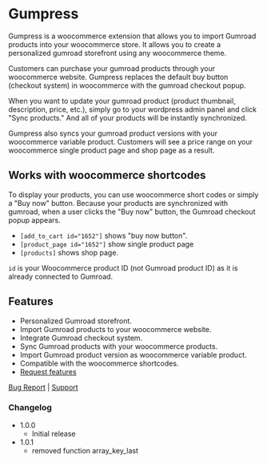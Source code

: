 # Gumpress

Gumpress is a woocommerce extension that allows you to import Gumroad products into your woocommerce store. It allows you to create a personalized gumroad storefront using any woocommerce theme.

Customers can purchase your gumroad products through your woocommerce website. Gumpress replaces the default buy button (checkout system) in woocommerce with the gumroad checkout popup.

When you want to update your gumroad product (product thumbnail, description, price, etc.), simply go to your wordpress admin panel and click "Sync products." And all of your products will be instantly synchronized.

Gumpress also syncs your gumroad product versions with your woocommerce variable product.
Customers will see a price range on your woocommerce single product page and shop page as a result.

## Works with woocommerce shortcodes
To display your products, you can use woocommerce short codes or simply a "Buy now" button.
Because your products are synchronized with gumroad, when a user clicks the "Buy now" button, the Gumroad checkout popup appears.

* `[add_to_cart id="1652"]` shows "buy now button".
* `[product_page id="1652"]` show single product page
* `[products]` shows shop page.

`id` is your Woocommerce product ID (not Gumroad product ID) as it is already connected
to Gumroad.

## Features
* Personalized Gumroad storefront.
* Import Gumroad products to your woocommerce website.
* Integrate Gumroad checkout system.
* Sync Gumroad products with your woocommerce products.
* Import Gumroad product version as woocommerce variable product.
* Compatible with the woocommerce shortcodes.
* [Request features](https://github.com/uilibrary/gumpress/issues)

[Bug Report](https://github.com/uilibrary/gumpress/issues) | [Support](mailto:support@ui-lib.com)

### Changelog

* 1.0.0
    * Initial release
* 1.0.1
    * removed function array_key_last